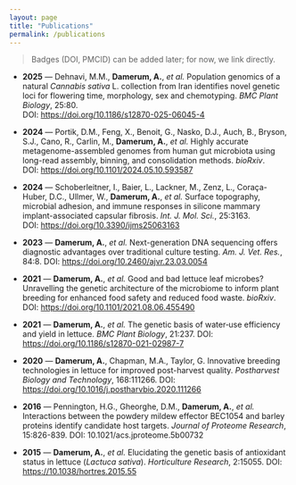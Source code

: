 ```yaml
---
layout: page
title: "Publications"
permalink: /publications
---
```


> Badges (DOI, PMCID) can be added later; for now, we link directly.

- **2025** — Dehnavi, M.M., **Damerum, A.**, *et al.* Population genomics of a natural *Cannabis sativa* L. collection from Iran identifies novel genetic loci for flowering time, morphology, sex and chemotyping. *BMC Plant Biology*, 25:80.  
  DOI: https://doi.org/10.1186/s12870-025-06045-4

- **2024** — Portik, D.M., Feng, X., Benoit, G., Nasko, D.J., Auch, B., Bryson, S.J., Cano, R., Carlin, M., **Damerum, A.**, *et al.* Highly accurate metagenome-assembled genomes from human gut microbiota using long-read assembly, binning, and consolidation methods. *bioRxiv*.  
  DOI: https://doi.org/10.1101/2024.05.10.593587

- **2024** — Schoberleitner, I., Baier, L., Lackner, M., Zenz, L., Coraça-Huber, D.C., Ullmer, W., **Damerum, A.**, *et al.* Surface topography, microbial adhesion, and immune responses in silicone mammary implant-associated capsular fibrosis. *Int. J. Mol. Sci.*, 25:3163.  
  DOI: https://doi.org/10.3390/ijms25063163

- **2023** — **Damerum, A.**, *et al.* Next-generation DNA sequencing offers diagnostic advantages over traditional culture testing. *Am. J. Vet. Res.*, 84:8.
  DOI: https://doi.org/10.2460/ajvr.23.03.0054

- **2021** — **Damerum, A.**, *et al.* Good and bad lettuce leaf microbes? Unravelling the genetic architecture of the microbiome to inform plant breeding for enhanced food safety and reduced food waste. *bioRxiv*.  
  DOI: https://doi.org/10.1101/2021.08.06.455490

- **2021** — **Damerum, A.**, *et al.* The genetic basis of water‐use efficiency and yield in lettuce. *BMC Plant Biology*, 21:237.
  DOI: https://doi.org/10.1186/s12870-021-02987-7

- **2020** — **Damerum, A.**, Chapman, M.A., Taylor, G. Innovative breeding technologies in lettuce for improved post-harvest quality. *Postharvest Biology and Technology*, 168:111266.
  DOI: https://doi.org/10.1016/j.postharvbio.2020.111266

- **2016** — Pennington, H.G., Gheorghe, D.M., **Damerum, A.**, *et al.* Interactions between the powdery mildew effector BEC1054 and barley proteins identify candidate host targets. *Journal of Proteome Research*, 15:826-839.
  DOI: 10.1021/acs.jproteome.5b00732

- **2015** — **Damerum, A.**, *et al.* Elucidating the genetic basis of antioxidant status in lettuce (*Lactuca sativa*). *Horticulture Research*, 2:15055.
  DOI: https://10.1038/hortres.2015.55
